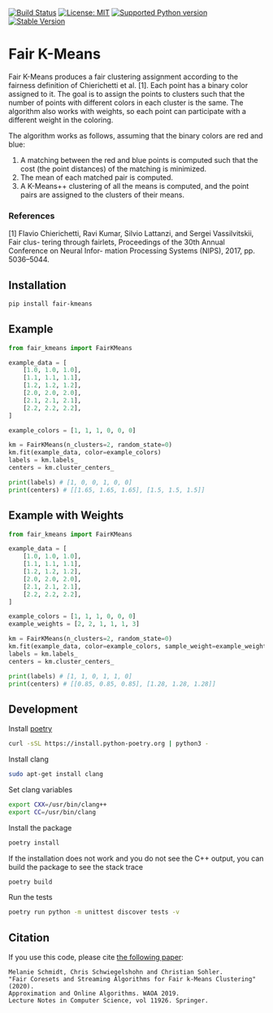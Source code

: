 [![Build Status](https://github.com/algo-hhu/fair-kmeans/actions/workflows/mypy-flake-test.yml/badge.svg)](https://github.com/algo-hhu/fair-kmeans/actions)
[![License: MIT](https://img.shields.io/badge/License-MIT-yellow.svg)](https://opensource.org/licenses/MIT)
[![Supported Python version](https://img.shields.io/badge/python-3.9+-blue.svg)](https://www.python.org/downloads/release/python-390/)
[![Stable Version](https://img.shields.io/pypi/v/fair-kmeans?label=stable)](https://pypi.org/project/fair-kmeans/)

# Fair K-Means

Fair K-Means produces a fair clustering assignment according to the fairness definition of Chierichetti et al. [1]. Each point has a binary color assigned to it. The goal is to assign the points to clusters such that the number of points with different colors in each cluster is the same. The algorithm also works with weights, so each point can participate with a different weight in the coloring. 

The algorithm works as follows, assuming that the binary colors are red and blue:
1. A matching between the red and blue points is computed such that the cost (the point distances) of the matching is minimized.
2. The mean of each matched pair is computed.
3. A K-Means++ clustering of all the means is computed, and the point pairs are assigned to the clusters of their means.


### References

[1] Flavio Chierichetti, Ravi Kumar, Silvio Lattanzi, and Sergei Vassilvitskii, Fair clus-
tering through fairlets, Proceedings of the 30th Annual Conference on Neural Infor-
mation Processing Systems (NIPS), 2017, pp. 5036–5044.

## Installation

```bash
pip install fair-kmeans
```

## Example

```python
from fair_kmeans import FairKMeans

example_data = [
    [1.0, 1.0, 1.0],
    [1.1, 1.1, 1.1],
    [1.2, 1.2, 1.2],
    [2.0, 2.0, 2.0],
    [2.1, 2.1, 2.1],
    [2.2, 2.2, 2.2],
]

example_colors = [1, 1, 1, 0, 0, 0]

km = FairKMeans(n_clusters=2, random_state=0)
km.fit(example_data, color=example_colors)
labels = km.labels_
centers = km.cluster_centers_

print(labels) # [1, 0, 0, 1, 0, 0]
print(centers) # [[1.65, 1.65, 1.65], [1.5, 1.5, 1.5]]
```

## Example with Weights

```python
from fair_kmeans import FairKMeans

example_data = [
    [1.0, 1.0, 1.0],
    [1.1, 1.1, 1.1],
    [1.2, 1.2, 1.2],
    [2.0, 2.0, 2.0],
    [2.1, 2.1, 2.1],
    [2.2, 2.2, 2.2],
]

example_colors = [1, 1, 1, 0, 0, 0]
example_weights = [2, 2, 1, 1, 1, 3]

km = FairKMeans(n_clusters=2, random_state=0)
km.fit(example_data, color=example_colors, sample_weight=example_weights)
labels = km.labels_
centers = km.cluster_centers_

print(labels) # [1, 1, 0, 1, 1, 0]
print(centers) # [[0.85, 0.85, 0.85], [1.28, 1.28, 1.28]]
```

## Development

Install [poetry](https://python-poetry.org/docs/#installation)
```bash
curl -sSL https://install.python-poetry.org | python3 -
```

Install clang
```bash
sudo apt-get install clang
```

Set clang variables
```bash
export CXX=/usr/bin/clang++
export CC=/usr/bin/clang
```

Install the package
```bash
poetry install
```

If the installation does not work and you do not see the C++ output, you can build the package to see the stack trace
```bash
poetry build
```

Run the tests
```bash
poetry run python -m unittest discover tests -v
```

## Citation

If you use this code, please cite [the following paper](https://arxiv.org/abs/2406.02739v1):

```
Melanie Schmidt, Chris Schwiegelshohn and Christian Sohler.
"Fair Coresets and Streaming Algorithms for Fair k-Means Clustering" (2020).
Approximation and Online Algorithms. WAOA 2019.
Lecture Notes in Computer Science, vol 11926. Springer.
```
